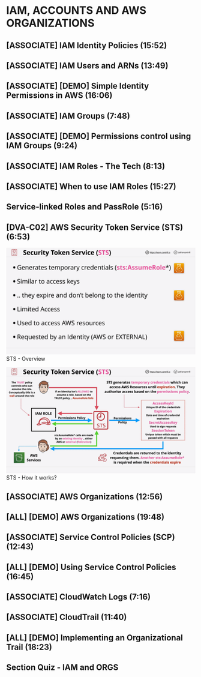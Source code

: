 # IAM, ACCOUNTS AND AWS ORGANIZATIONS

## [ASSOCIATE] IAM Identity Policies (15:52)

## [ASSOCIATE] IAM Users and ARNs (13:49)

## [ASSOCIATE] [DEMO] Simple Identity Permissions in AWS (16:06)

## [ASSOCIATE] IAM Groups (7:48)

## [ASSOCIATE] [DEMO] Permissions control using IAM Groups (9:24)

## [ASSOCIATE] IAM Roles - The Tech (8:13)

## [ASSOCIATE] When to use IAM Roles (15:27)

## Service-linked Roles and PassRole (5:16)

## [DVA-C02] AWS Security Token Service (STS) (6:53)

![Alt text](<images/Screenshot from 2023-11-04 20-55-11.png>)
STS - Overview

![Alt text](<images/Screenshot from 2023-11-04 20-55-12.png>)
STS - How it works?

## [ASSOCIATE] AWS Organizations (12:56)

## [ALL] [DEMO] AWS Organizations (19:48)

## [ASSOCIATE] Service Control Policies (SCP) (12:43)

## [ALL] [DEMO] Using Service Control Policies (16:45)

## [ASSOCIATE] CloudWatch Logs (7:16)

## [ASSOCIATE] CloudTrail (11:40)

## [ALL] [DEMO] Implementing an Organizational Trail (18:23)

## Section Quiz - IAM and ORGS
